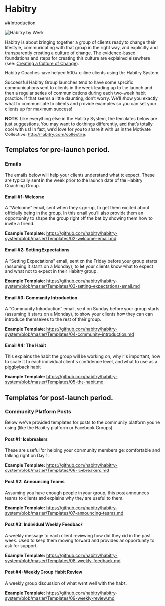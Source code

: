 # Habitry

##Introduction

![Habitry by Week](http://answers.habitry.com/wp-content/uploads/2015/07/habitry-by-week.png)

Habitry is about bringing together a group of clients ready to change their lifestyle, communicating with that group in the right way, and explicitly and transparently creating a culture of change. The evidence-based foundations and steps for creating this culture are explained elsewhere (see: [Creating a Culture of Change](https://github.com/habitry/habitry-system/blob/master/Habitry.md#creating-a-culture-of-change)). 

Habitry Coaches have helped 500+ online clients using the Habitry System.

Successful Habitry Group launches tend to have some specific communications sent to clients in the week leading up to the launch and then a regular series of communications during each two-week habit practice. If that seems a little daunting, don’t worry. We’ll show you exactly what to communicate to clients and provide examples so you can set your clients up for maximum success!

**NOTE:** Like everything else in the Habitry System, the templates below are just suggestions. You may want to do things differently, and that’s totally cool with us! In fact, we’d love for you to share it with us in the Motivate Collective: http://habitry.com/collective.

## Templates for pre-launch period.

### Emails

The emails below will help your clients understand what to expect. These are typically sent in the week prior to the launch date of the Habitry Coaching Group.

#### Email #1: Welcome ###
A “Welcome” email, sent when they sign-up, to get them excited about officially being in the group. In this email you’ll also provide them an opportunity to shape the group right off the bat by showing them how to invite a friend. 

**Example Template:** https://github.com/habitry/habitry-system/blob/master/Templates/02-welcome-email.md

#### Email #2: Setting Expectations ###
A “Setting Expectations” email, sent on the Friday before your group starts (assuming it starts on a Monday), to let your clients know what to expect and what not to expect in their Habitry group. 

**Example Template:** https://github.com/habitry/habitry-system/blob/master/Templates/03-setting-expectations-email.md

#### Email #3: Community Introduction ###
A “Community Introduction” email, sent on Sunday before your group starts (assuming it starts on a Monday), to show your clients how they can  can introduce themselves to the rest of their group.

**Example Template:** https://github.com/habitry/habitry-system/blob/master/Templates/04-community-introduction.md

#### Email #4: The Habit ###
This explains the habit the group will be working on, why it's important, how to scale it to each individual client's confidence level, and what to use as a piggbyback habit.

**Example Template:** https://github.com/habitry/habitry-system/blob/master/Templates/05-the-habit.md

## Templates for post-launch period.

### Community Platform Posts

Below we've provided templates for posts to the community platform you're using (like the Habitry platform or Facebook Groups).

#### Post #1: Icebreakers ###
These are useful for helping your community members get comfortable and talking right on Day 1.

**Example Template:** https://github.com/habitry/habitry-system/blob/master/Templates/06-icebreakers.md

#### Post #2: Announcing Teams ###
Assuming you have enough people in your group, this post announces teams to clients and explains why they are useful to them.

**Example Template:** https://github.com/habitry/habitry-system/blob/master/Templates/07-announcing-teams.md

#### Post #3: Individual Weekly Feedback ###
A weekly message to each client reviewing how did they did in the past week. Used to keep them moving forward and provides an opportunity to ask for support.

**Example Template:** https://github.com/habitry/habitry-system/blob/master/Templates/08-weekly-feedback.md

#### Post #4: Weekly Group Habit Review ###
A weekly group discussion of what went well with the habit.

**Example Template:** https://github.com/habitry/habitry-system/blob/master/Templates/09-weekly-review.md
